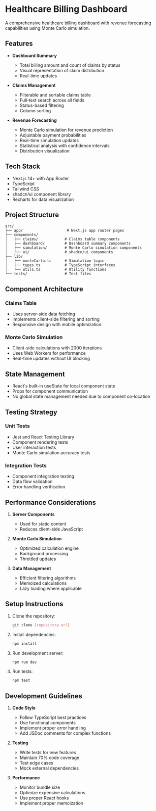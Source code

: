 # Healthcare Billing Dashboard

A comprehensive healthcare billing dashboard with revenue forecasting capabilities using Monte Carlo simulation.

## Features

- **Dashboard Summary**
  - Total billing amount and count of claims by status
  - Visual representation of claim distribution
  - Real-time updates

- **Claims Management**
  - Filterable and sortable claims table
  - Full-text search across all fields
  - Status-based filtering
  - Column sorting

- **Revenue Forecasting**
  - Monte Carlo simulation for revenue prediction
  - Adjustable payment probabilities
  - Real-time simulation updates
  - Statistical analysis with confidence intervals
  - Distribution visualization

## Tech Stack

- Next.js 14+ with App Router
- TypeScript
- Tailwind CSS
- shadcn/ui component library
- Recharts for data visualization

## Project Structure

```
src/
├── app/                    # Next.js app router pages
├── components/            
│   ├── claims/            # Claims table components
│   ├── dashboard/         # Dashboard summary components
│   ├── simulation/        # Monte Carlo simulation components
│   └── ui/                # shadcn/ui components
├── lib/                   
│   ├── monteCarlo.ts      # Simulation logic
│   ├── types.ts           # TypeScript interfaces
│   └── utils.ts           # Utility functions
└── tests/                 # Test files
```

## Component Architecture

### Claims Table
- Uses server-side data fetching
- Implements client-side filtering and sorting
- Responsive design with mobile optimization

### Monte Carlo Simulation
- Client-side calculations with 2000 iterations
- Uses Web Workers for performance
- Real-time updates without UI blocking

## State Management

- React's built-in useState for local component state
- Props for component communication
- No global state management needed due to component co-location

## Testing Strategy

### Unit Tests
- Jest and React Testing Library
- Component rendering tests
- User interaction tests
- Monte Carlo simulation accuracy tests

### Integration Tests
- Component integration testing
- Data flow validation
- Error handling verification

## Performance Considerations

1. **Server Components**
   - Used for static content
   - Reduces client-side JavaScript

2. **Monte Carlo Simulation**
   - Optimized calculation engine
   - Background processing
   - Throttled updates

3. **Data Management**
   - Efficient filtering algorithms
   - Memoized calculations
   - Lazy loading where applicable

## Setup Instructions

1. Clone the repository:
   ```bash
   git clone [repository-url]
   ```

2. Install dependencies:
   ```bash
   npm install
   ```

3. Run development server:
   ```bash
   npm run dev
   ```

4. Run tests:
   ```bash
   npm test
   ```

## Development Guidelines

1. **Code Style**
   - Follow TypeScript best practices
   - Use functional components
   - Implement proper error handling
   - Add JSDoc comments for complex functions

2. **Testing**
   - Write tests for new features
   - Maintain 70% code coverage
   - Test edge cases
   - Mock external dependencies

3. **Performance**
   - Monitor bundle size
   - Optimize expensive calculations
   - Use proper React hooks
   - Implement proper memoization
